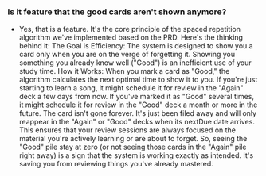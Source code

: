 ### Is it feature that the good cards aren't shown anymore?

- Yes, that is a feature. It's the core principle of the spaced repetition algorithm we've implemented based on the PRD.
Here's the thinking behind it:
The Goal is Efficiency: The system is designed to show you a card only when you are on the verge of forgetting it. Showing you something you already know well ("Good") is an inefficient use of your study time.
How it Works: When you mark a card as "Good," the algorithm calculates the next optimal time to show it to you.
If you're just starting to learn a song, it might schedule it for review in the "Again" deck a few days from now.
If you've marked it as "Good" several times, it might schedule it for review in the "Good" deck a month or more in the future.
The card isn't gone forever. It's just been filed away and will only reappear in the "Again" or "Good" decks when its nextDue date arrives. This ensures that your review sessions are always focused on the material you're actively learning or are about to forget.
So, seeing the "Good" pile stay at zero (or not seeing those cards in the "Again" pile right away) is a sign that the system is working exactly as intended. It's saving you from reviewing things you've already mastered.